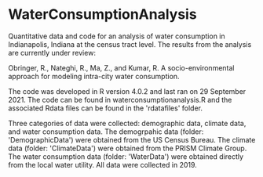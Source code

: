 # WaterConsumptionAnalysis

Quantitative data and code for an analysis of water consumption in Indianapolis, Indiana at the census tract level. The results from the analysis are currently under review:

Obringer, R., Nateghi, R., Ma, Z., and Kumar, R. A socio-environmental approach for modeling intra-city water consumption.

The code was developed in R version 4.0.2 and last ran on 29 September 2021. The code can be found in waterconsumptionanalysis.R and the associated Rdata files can be found in the 'rdatafiles' folder.

Three categories of data were collected: demographic data, climate data, and water consumption data. The demogrpahic data (folder: 'DemographicData') were obtained from the US Census Bureau. The climate data (folder: 'ClimateData') were obtained from the PRISM Climate Group. The water consumption data (folder: 'WaterData') were obtained directly from the local water utility. All data were collected in 2019.
